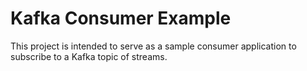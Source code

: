 # Kafka Consumer Example

This project is intended to serve as a sample consumer application to subscribe to a Kafka topic of streams. 